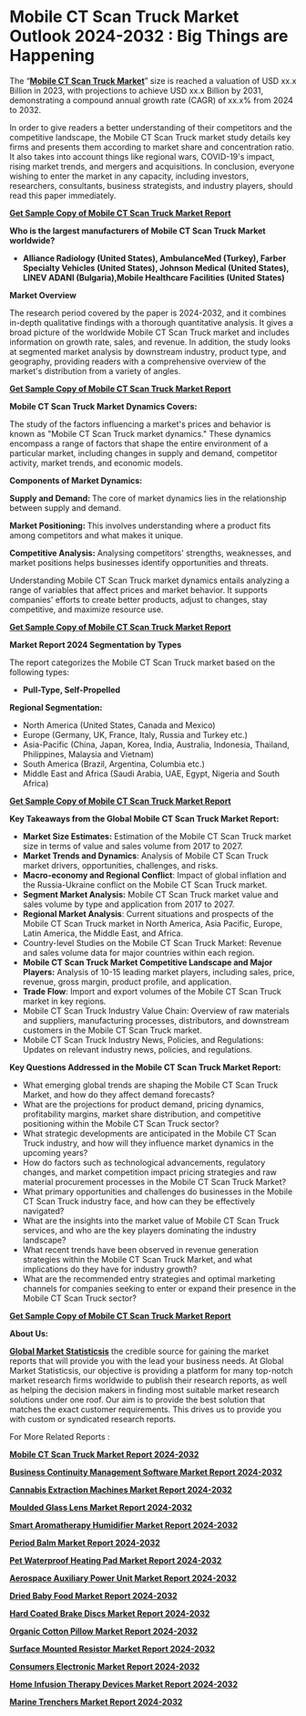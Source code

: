 <h1>Mobile CT Scan Truck Market Outlook 2024-2032 : Big Things are Happening</h1>
<p>The &ldquo;<a href="https://www.globalmarketstatistics.com/market-reports/mobile-ct-scan-truck-market-10018"><strong>Mobile CT Scan Truck Market</strong></a>&rdquo; size is reached a valuation of USD xx.x Billion in 2023, with projections to achieve USD xx.x Billion by 2031, demonstrating a compound annual growth rate (CAGR) of xx.x% from 2024 to 2032.</p>
<p>In order to give readers a better understanding of their competitors and the competitive landscape, the Mobile CT Scan Truck market study details key firms and presents them according to market share and concentration ratio. It also takes into account things like regional wars, COVID-19's impact, rising market trends, and mergers and acquisitions. In conclusion, everyone wishing to enter the market in any capacity, including investors, researchers, consultants, business strategists, and industry players, should read this paper immediately.</p>
<p><a href="https://www.globalmarketstatistics.com/market-reports/mobile-ct-scan-truck-market-10018"><strong>Get Sample Copy of Mobile CT Scan Truck Market Report</strong></a></p>
<p><strong>Who is the largest manufacturers of Mobile CT Scan Truck Market worldwide?</strong></p>
<ul>
<li><strong>Alliance Radiology (United States), AmbulanceMed (Turkey), Farber Specialty Vehicles (United States), Johnson Medical (United States), LINEV ADANI (Bulgaria),Mobile Healthcare Facilities (United States)</strong></li>
</ul>
<p><strong>Market Overview</strong></p>
<p>The research period covered by the paper is 2024-2032, and it combines in-depth qualitative findings with a thorough quantitative analysis. It gives a broad picture of the worldwide Mobile CT Scan Truck market and includes information on growth rate, sales, and revenue. In addition, the study looks at segmented market analysis by downstream industry, product type, and geography, providing readers with a comprehensive overview of the market's distribution from a variety of angles.</p>
<p><a href="https://www.globalmarketstatistics.com/market-reports/mobile-ct-scan-truck-market-10018"><strong>Get Sample Copy of Mobile CT Scan Truck Market Report</strong></a></p>
<p><strong>Mobile CT Scan Truck Market Dynamics Covers:</strong></p>
<p>The study of the factors influencing a market's prices and behavior is known as "Mobile CT Scan Truck market dynamics." These dynamics encompass a range of factors that shape the entire environment of a particular market, including changes in supply and demand, competitor activity, market trends, and economic models.</p>
<p><strong>Components of Market Dynamics:</strong></p>
<p><strong>Supply and Demand:&nbsp;</strong>The core of market dynamics lies in the relationship between supply and demand.</p>
<p><strong>Market Positioning:&nbsp;</strong>This involves understanding where a product fits among competitors and what makes it unique.</p>
<p><strong>Competitive Analysis:</strong>&nbsp;Analysing competitors' strengths, weaknesses, and market positions helps businesses identify opportunities and threats.</p>
<p>Understanding Mobile CT Scan Truck market dynamics entails analyzing a range of variables that affect prices and market behavior. It supports companies' efforts to create better products, adjust to changes, stay competitive, and maximize resource use.</p>
<p><a href="https://www.globalmarketstatistics.com/market-reports/mobile-ct-scan-truck-market-10018"><strong>Get Sample Copy of Mobile CT Scan Truck Market Report</strong></a></p>
<p><strong>Market Report 2024 Segmentation by Types</strong></p>
<p>The report categorizes the Mobile CT Scan Truck market based on the following types:</p>
<ul>
<li><strong>Pull-Type, Self-Propelled</strong></li>
</ul>
<p><strong>Regional Segmentation:</strong></p>
<ul>
<li>North America (United States, Canada and Mexico)</li>
<li>Europe (Germany, UK, France, Italy, Russia and Turkey etc.)</li>
<li>Asia-Pacific (China, Japan, Korea, India, Australia, Indonesia, Thailand, Philippines, Malaysia and Vietnam)</li>
<li>South America (Brazil, Argentina, Columbia etc.)</li>
<li>Middle East and Africa (Saudi Arabia, UAE, Egypt, Nigeria and South Africa)</li>
</ul>
<p><a href="https://www.globalmarketstatistics.com/market-reports/mobile-ct-scan-truck-market-10018"><strong>Get Sample Copy of Mobile CT Scan Truck Market Report</strong></a></p>
<p><strong>Key Takeaways from the Global Mobile CT Scan Truck Market Report:</strong></p>
<ul>
<li><strong>Market Size Estimates:</strong>&nbsp;Estimation of the Mobile CT Scan Truck market size in terms of value and sales volume from 2017 to 2027.</li>
<li><strong>Market Trends and Dynamics</strong>: Analysis of Mobile CT Scan Truck market drivers, opportunities, challenges, and risks.</li>
<li><strong>Macro-economy and Regional Conflict</strong>: Impact of global inflation and the Russia-Ukraine conflict on the Mobile CT Scan Truck market.</li>
<li><strong>Segment Market Analysis:</strong>&nbsp;Mobile CT Scan Truck market value and sales volume by type and application from 2017 to 2027.</li>
<li><strong>Regional Market Analysis</strong>: Current situations and prospects of the Mobile CT Scan Truck market in North America, Asia Pacific, Europe, Latin America, the Middle East, and Africa.</li>
<li>Country-level Studies on the Mobile CT Scan Truck Market: Revenue and sales volume data for major countries within each region.</li>
<li><strong>Mobile CT Scan Truck Market Competitive Landscape and Major Players:</strong>&nbsp;Analysis of 10-15 leading market players, including sales, price, revenue, gross margin, product profile, and application.</li>
<li><strong>Trade Flow</strong>: Import and export volumes of the Mobile CT Scan Truck market in key regions.</li>
<li>Mobile CT Scan Truck Industry Value Chain: Overview of raw materials and suppliers, manufacturing processes, distributors, and downstream customers in the Mobile CT Scan Truck market.</li>
<li>Mobile CT Scan Truck Industry News, Policies, and Regulations: Updates on relevant industry news, policies, and regulations.</li>
</ul>
<p><strong>Key Questions Addressed in the Mobile CT Scan Truck Market Report:</strong></p>
<ul>
<li>What emerging global trends are shaping the Mobile CT Scan Truck Market, and how do they affect demand forecasts?</li>
<li>What are the projections for product demand, pricing dynamics, profitability margins, market share distribution, and competitive positioning within the Mobile CT Scan Truck sector?</li>
<li>What strategic developments are anticipated in the Mobile CT Scan Truck industry, and how will they influence market dynamics in the upcoming years?</li>
<li>How do factors such as technological advancements, regulatory changes, and market competition impact pricing strategies and raw material procurement processes in the Mobile CT Scan Truck Market?</li>
<li>What primary opportunities and challenges do businesses in the Mobile CT Scan Truck industry face, and how can they be effectively navigated?</li>
<li>What are the insights into the market value of Mobile CT Scan Truck services, and who are the key players dominating the industry landscape?</li>
<li>What recent trends have been observed in revenue generation strategies within the Mobile CT Scan Truck Market, and what implications do they have for industry growth?</li>
<li>What are the recommended entry strategies and optimal marketing channels for companies seeking to enter or expand their presence in the Mobile CT Scan Truck sector?</li>
</ul>
<p><a href="https://www.globalmarketstatistics.com/market-reports/mobile-ct-scan-truck-market-10018"><strong>Get Sample Copy of Mobile CT Scan Truck Market Report</strong></a></p>
<p><strong>About Us:</strong></p>
<p><a href="https://www.globalmarketstatistics.com/"><strong>Global Market Statisticsis</strong></a>&nbsp;the credible source for gaining the market reports that will provide you with the lead your business needs. At Global Market Statisticsis, our objective is providing a platform for many top-notch market research firms worldwide to publish their research reports, as well as helping the decision makers in finding most suitable market research solutions under one roof. Our aim is to provide the best solution that matches the exact customer requirements. This drives us to provide you with custom or syndicated research reports.</p>
<p>For More Related Reports :</p>
<p><a href="https://www.globalmarketstatistics.com/market-reports/mobile-ct-scan-truck-market-10018"><strong>Mobile CT Scan Truck Market Report 2024-2032</strong></a></p>
<p><a href="https://www.globalmarketstatistics.com/market-reports/business-continuity-management-software-market-10047"><strong>Business Continuity Management Software Market Report 2024-2032</strong></a></p>
<p><a href="https://www.globalmarketstatistics.com/market-reports/cannabis-extraction-machines-market-10076"><strong>Cannabis Extraction Machines Market Report 2024-2032</strong></a></p>
<p><a href="https://www.globalmarketstatistics.com/market-reports/moulded-glass-lens-market-10105"><strong>Moulded Glass Lens Market Report 2024-2032</strong></a></p>
<p><a href="https://www.globalmarketstatistics.com/market-reports/smart-aromatherapy-humidifier-market-10134"><strong>Smart Aromatherapy Humidifier Market Report 2024-2032</strong></a></p>
<p><a href="https://www.globalmarketstatistics.com/market-reports/period-balm-market-10163"><strong>Period Balm Market Report 2024-2032</strong></a></p>
<p><a href="https://www.globalmarketstatistics.com/market-reports/pet-waterproof-heating-pad-market-10192"><strong>Pet Waterproof Heating Pad Market Report 2024-2032</strong></a></p>
<p><a href="https://www.globalmarketstatistics.com/market-reports/aerospace-auxiliary-power-unit-market-10221"><strong>Aerospace Auxiliary Power Unit Market Report 2024-2032</strong></a></p>
<p><a href="https://www.globalmarketstatistics.com/market-reports/dried-baby-food-market-10250"><strong>Dried Baby Food Market Report 2024-2032</strong></a></p>
<p><a href="https://www.globalmarketstatistics.com/market-reports/hard-coated-brake-discs-10279"><strong>Hard Coated Brake Discs Market Report 2024-2032</strong></a></p>
<p><a href="https://www.globalmarketstatistics.com/market-reports/organic-cotton-pillow-10308"><strong>Organic Cotton Pillow Market Report 2024-2032</strong></a></p>
<p><a href="https://www.globalmarketstatistics.com/market-reports/surface-mounted-resistor-market-10337"><strong>Surface Mounted Resistor Market Report 2024-2032</strong></a></p>
<p><a href="https://www.globalmarketstatistics.com/market-reports/consumers-electronic-market-10366"><strong>Consumers Electronic Market Report 2024-2032</strong></a></p>
<p><a href="https://www.globalmarketstatistics.com/market-reports/home-infusion-therapy-devices-market-10395"><strong>Home Infusion Therapy Devices Market Report 2024-2032</strong></a></p>
<p><a href="https://www.globalmarketstatistics.com/market-reports/marine-trenchers-market-10424"><strong>Marine Trenchers Market Report 2024-2032</strong></a></p>
